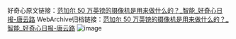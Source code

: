 好奇心原文链接：[范加尔 50 万英镑的摄像机是用来做什么的？_智能_好奇心日报-唐云路](https://www.qdaily.com/articles/1722.html)
WebArchive归档链接：[范加尔 50 万英镑的摄像机是用来做什么的？_智能_好奇心日报-唐云路](http://web.archive.org/web/20190623150026/https://www.qdaily.com/articles/1722.html)
![image](http://ww3.sinaimg.cn/large/007d5XDply1g3v4lkwuu1j30u02d11kx)
